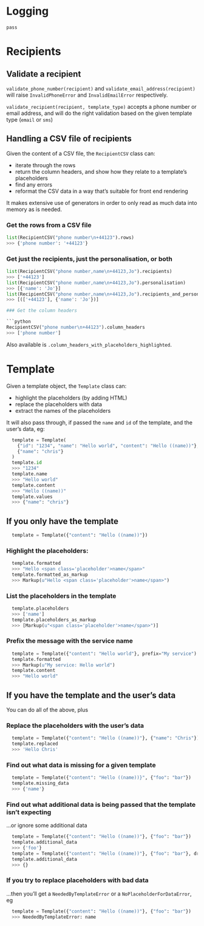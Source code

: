 # Logging

`pass`

# Recipients

## Validate a recipient

`validate_phone_number(recipient)` and `validate_email_address(recipient)` will
raise `InvalidPhoneError` and `InvalidEmailError` respectively.

`validate_recipient(recipient, template_type)` accepts a phone number or email
address, and will do the right validation based on the given template type
(`email` or `sms`)

## Handling a CSV file of recipients

Given the content of a CSV file, the `RecipientCSV` class can:
- iterate through the rows
- return the column headers, and show how they relate to a template’s
  placeholders
- find any errors
- reformat the CSV data in a way that’s suitable for front end rendering

It makes extensive use of generators in order to only read as much data into
memory as is needed.

### Get the rows from a CSV file

```python
list(RecipientCSV("phone number\n+44123").rows)
>>> {'phone number': '+44123'}
```

### Get just the recipients, just the personalisation, or both

```python
list(RecipientCSV("phone number,name\n+44123,Jo").recipients)
>>> ['+44123']
list(RecipientCSV("phone number,name\n+44123,Jo").personalisation)
>>> [{'name': 'Jo'}]
list(RecipientCSV("phone number,name\n+44123,Jo").recipients_and_personalisation)
>>> [(['+44123'], {'name': 'Jo'})]

### Get the column headers

```python
RecipientCSV("phone number\n+44123").column_headers
>>> ['phone number']
```

Also available is `.column_headers_with_placeholders_highlighted`.

# Template

Given a template object, the `Template` class can:
- highlight the placeholders (by adding HTML)
- replace the placeholders with data
- extract the names of the placeholders

It will also pass through, if passed the `name` and `id` of the template, and
the user’s data, eg:
```python
  template = Template(
    {"id": "1234", "name": "Hello world", "content": "Hello ((name))"},
    {"name": "chris"}
  )
  template.id
  >>> "1234"
  template.name
  >>> "Hello world"
  template.content
  >>> "Hello ((name))"
  template.values
  >>> {"name": "chris"}
```

## If you only have the template

```python
  template = Template({"content": "Hello ((name))"})
```

### Highlight the placeholders:
```python
  template.formatted
  >>> "Hello <span class='placeholder'>name</span>"
  template.formatted_as_markup
  >>> Markup(u"Hello <span class='placeholder'>name</span>")
```

### List the placeholders in the template
```python
  template.placeholders
  >>> ['name']
  template.placeholders_as_markup
  >>> [Markup(u"<span class='placeholder'>name</span>")]
```

### Prefix the message with the service name
```python
  template = Template({"content": "Hello world"}, prefix="My service")
  template.formatted
  >>> Markup(u"My service: Hello world")
  template.content
  >>> "Hello world"
```

## If you have the template and the user’s data

You can do all of the above, plus

### Replace the placeholders with the user’s data
```python
  template = Template({"content": "Hello ((name))"}, {"name": "Chris"})
  template.replaced
  >>> 'Hello Chris'
```

### Find out what data is missing for a given template
```python
  template = Template({"content": "Hello ((name))}", {"foo": "bar"})
  template.missing_data
  >>> {'name'}
```

### Find out what additional data is being passed that the template isn’t expecting

…or ignore some additional data

```python
  template = Template({"content": "Hello ((name))"}, {"foo": "bar"})
  template.additional_data
  >>> {'foo'}
  template = Template({"content": "Hello ((name))"}, {"foo": "bar"}, drop_values=('foo'))
  template.additional_data
  >>> {}
```

### If you try to replace placeholders with bad data

…then you’ll get a `NeededByTemplateError` or a `NoPlaceholderForDataError`, eg
```python
  template = Template({"content": "Hello ((name))"}, {"foo": "bar"})
  >>> NeededByTemplateError: name
```
